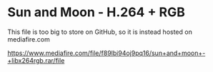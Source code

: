 # Sun and Moon - H.264 + RGB
This file is too big to store on GitHub, so it is instead hosted on mediafire.com

https://www.mediafire.com/file/f89lbi94oj9pq16/sun+and+moon+-+libx264rgb.rar/file